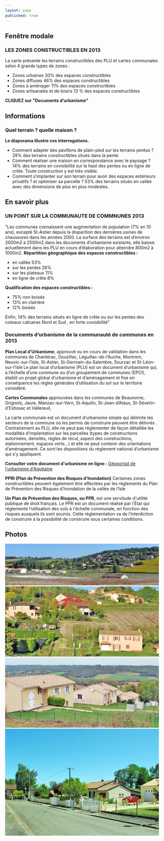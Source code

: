 ```yaml
---
layout: page
published: true
---
```


## Fenêtre modale
### LES ZONES CONSTRUCTIBLES EN 2013
La carte présente les terrains constructibles des PLU et cartes communales selon 4 grands types de zones :
- Zones urbaines 30% des espaces constructibles
- Zones diffuses 46% des espaces constructibles
- Zones à aménager 11% des espaces constructibles
- Zones artisanales et de loisirs 13 % des espaces constructibles

**CLIQUEZ sur "Documents d’urbanisme"**

## Informations
### Quel terrain ? quelle maison ?
**Le diaporama illustre ces interrogations.**
- Comment adapter des pavillons de plain-pied sur les terrains pentus ? 
28% des terrains constructibles situés dans la pente.
- Comment réaliser une maison en correspondance avec le paysage ?
14% des terrains en covisibilité sur le haut des pentes ou en ligne de crête. Toute construction y est très visible. 
- Comment s’implanter sur son terrain pour avoir des espaces extérieurs privatifs ? et optimiser sa parcelle ?
53%  des terrains situés en vallée avec des dimensions de plus en plus modestes.


## En savoir plus
### UN POINT SUR LA COMMUNAUTE DE COMMNUNES 2013

"Les communes connaissent une augmentation de population (7% en 10 ans), excepté St-Astier depuis la disparition des dernières usines de chaussures dans les années 2000.
La surface des terrains est d’environ 2000m2 à 2500m2 dans les documents d’urbanisme existants, elle baisse actuellement dans les PLU en cours d’élaboration pour atteindre 800m2 à 1000m2.
**Répartition géographique des espaces constructibles :**
- en vallée 53%
- sur les pentes 28%
- sur les plateaux 11%
- en ligne de crête 8%

**Qualification des espaces constructibles :**
- 75% non boisés
- 13% en clairière
- 12% boisés

Enfin, 14% des terrains situés en ligne de crête ou sur les pentes des coteaux calcaires Nord et Sud , en forte covisibilité"


### Documents d’urbanisme de la communauté de communes en 2013

**Plan Local d’Urbanisme**, approuvé ou en cours de validation dans les communes de Chantérac, Douzillac, Léguillac-de-l’Auche, Montrem, Neuvic-sur-l’Isle, St-Astier, St-Germain-du-Salembre,  Sourzac et St-Léon-sur-l’Isle 
Le plan local d’urbanisme (PLU) est un document d’urbanisme qui, à l’échelle d’une commune ou d’un groupement de communes (EPCI), établit un projet global d’urbanisme et d’aménagement et fixe en conséquence les règles générales d’utilisation du sol sur le territoire considéré.

**Cartes Communales**  approuvées dans les communes de
Beauronne, Grignols, Jaure, Manzac-sur-Vern, St-Aquilin, St-Jean-d’Ataux, St-Séverin-d’Estissac et Vallereuil,

La carte communale est un document d’urbanisme simple qui délimite les secteurs de la commune où les permis de construire peuvent être délivrés .
Contrairement au PLU, elle ne peut pas réglementer de façon détaillée les modalités d’implantation sur les parcelles (types de constructions autorisées, densités, règles de recul, aspect des constructions, stationnement, espaces verts…) et elle ne peut contenir des orientations d’aménagement. Ce sont les dispositions du règlement national d’urbanisme qui s’y appliquent.

**Consulter votre document d'urbanisme en ligne :**
[Géoportail de l'urbanisme d'Aquitaine](http://ids.pigma.org/mapfishapp/?wmc=http://ids.pigma.org/public/urbanisme_pigma.wmc "Consulter votre document d'urbanisme en ligne")

**PPRI (Plan de Prévention des Risques d’Inondation)**
Certaines zones constructibles peuvent également être affectées par les règlements du Plan de Prévention des Risques d’Inondation de la vallée de l’Isle

**Un Plan de Prévention des Risques, ou PPR**, est une servitude d'utilité publique de droit français.
Le PPR est un document réalisé par l’État qui réglemente l’utilisation des sols à l'échelle communale, en fonction des risques auxquels ils sont soumis. Cette réglementation va de l’interdiction de construire à la possibilité de construire sous certaines conditions.

## Photos
![Implantation dans la plaine ou dans la pente ?](data/images/1/urbanisme/1_urbanisme_1.jpg)
![Terrain pentu : adaptation nécessaire à la pente](data/images/1/urbanisme/1_urbanisme_2.jpg)
![Vision de loin : attention covisibilité](data/images/1/urbanisme/1_urbanisme_3.jpg)
![Maisons individuelles sur petit terrain en lotissement](data/images/1/urbanisme/1_urbanisme_4.jpg)